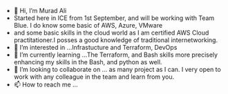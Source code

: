 - 👋 Hi, I’m Murad Ali
- Started here in ICE from 1st September, and will be working with Team Blue. I do know some basic of AWS, Azure, VMware 
- and some basic skills in the cloud world as I am certified AWS Cloud practitationer.I posses a good knowledge of traditional internetworking. 
- 👀 I’m interested in ...Infrastucture and Terraform, DevOps
- 🌱 I’m currently learning ...The Terraform, and Bash skills more precisely enhancing my skills in the Bash, and python as well. 
- 💞️ I’m looking to collaborate on ... as many project as I can. I very open to work with any colleague in the team and learn from you. 
- 📫 How to reach me ... 

<!---
engr-murad/engr-murad is a ✨ special ✨ repository because its `README.md` (this file) appears on your GitHub profile.
You can click the Preview link to take a look at your changes.
--->
